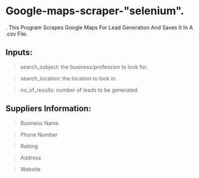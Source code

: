 # Google-maps-scraper-"selenium".

. This Program Scrapes Google Maps For Lead Generation And Saves It In A .csv File.

## Inputs:

> search_subject: the business/profession to look for.

> search_location: the location to look in.

> no_of_results: number of leads to be generated.
 

## Suppliers Information:

> Business Name 

> Phone Number

> Ratting 

> Address 

> Website


